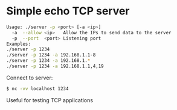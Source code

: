 Simple echo TCP server
=====

```bash
Usage: ./server -p <port> [-a <ip>]
  -a  --allow <ip>   Allow the IPs to send data to the server
  -p  --port  <port> Listening port
Examples:
./server -p 1234 
./server -p 1234 -a 192.168.1.1-8 
./server -p 1234 -a 192.168.1.* 
./server -p 1234 -a 192.168.1.1,4,19
```

Connect to server:

```bash
$ nc -vv localhost 1234
```

Useful for testing TCP applications


